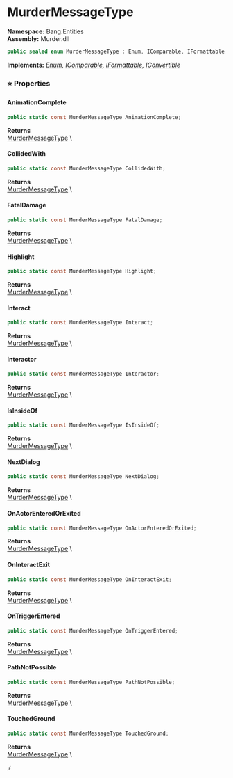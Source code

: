 # MurderMessageType

**Namespace:** Bang.Entities \
**Assembly:** Murder.dll

```csharp
public sealed enum MurderMessageType : Enum, IComparable, IFormattable, IConvertible
```

**Implements:** _[Enum](https://learn.microsoft.com/en-us/dotnet/api/System.Enum?view=net-7.0), [IComparable](https://learn.microsoft.com/en-us/dotnet/api/System.IComparable?view=net-7.0), [IFormattable](https://learn.microsoft.com/en-us/dotnet/api/System.IFormattable?view=net-7.0), [IConvertible](https://learn.microsoft.com/en-us/dotnet/api/System.IConvertible?view=net-7.0)_

### ⭐ Properties
#### AnimationComplete
```csharp
public static const MurderMessageType AnimationComplete;
```

**Returns** \
[MurderMessageType](/Bang/Entities/MurderMessageType.html) \
#### CollidedWith
```csharp
public static const MurderMessageType CollidedWith;
```

**Returns** \
[MurderMessageType](/Bang/Entities/MurderMessageType.html) \
#### FatalDamage
```csharp
public static const MurderMessageType FatalDamage;
```

**Returns** \
[MurderMessageType](/Bang/Entities/MurderMessageType.html) \
#### Highlight
```csharp
public static const MurderMessageType Highlight;
```

**Returns** \
[MurderMessageType](/Bang/Entities/MurderMessageType.html) \
#### Interact
```csharp
public static const MurderMessageType Interact;
```

**Returns** \
[MurderMessageType](/Bang/Entities/MurderMessageType.html) \
#### Interactor
```csharp
public static const MurderMessageType Interactor;
```

**Returns** \
[MurderMessageType](/Bang/Entities/MurderMessageType.html) \
#### IsInsideOf
```csharp
public static const MurderMessageType IsInsideOf;
```

**Returns** \
[MurderMessageType](/Bang/Entities/MurderMessageType.html) \
#### NextDialog
```csharp
public static const MurderMessageType NextDialog;
```

**Returns** \
[MurderMessageType](/Bang/Entities/MurderMessageType.html) \
#### OnActorEnteredOrExited
```csharp
public static const MurderMessageType OnActorEnteredOrExited;
```

**Returns** \
[MurderMessageType](/Bang/Entities/MurderMessageType.html) \
#### OnInteractExit
```csharp
public static const MurderMessageType OnInteractExit;
```

**Returns** \
[MurderMessageType](/Bang/Entities/MurderMessageType.html) \
#### OnTriggerEntered
```csharp
public static const MurderMessageType OnTriggerEntered;
```

**Returns** \
[MurderMessageType](/Bang/Entities/MurderMessageType.html) \
#### PathNotPossible
```csharp
public static const MurderMessageType PathNotPossible;
```

**Returns** \
[MurderMessageType](/Bang/Entities/MurderMessageType.html) \
#### TouchedGround
```csharp
public static const MurderMessageType TouchedGround;
```

**Returns** \
[MurderMessageType](/Bang/Entities/MurderMessageType.html) \


⚡